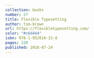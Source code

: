 ```yaml
---
collection: books
number: 27
title: Flexible Typesetting
author: tim-brown
url: https://flexibletypesetting.com/
color: "#c6d444"
isbn: 978-1-952616-22-8
pages: 220
published: 2018-07-24
---
```

